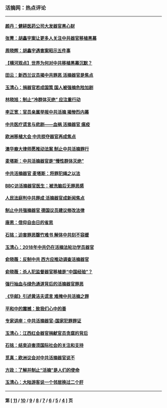 ### 活摘网：热点评论
---
#### [颜丹：健耕医药公司大发器官黑心财](../../pages/nf5879/n13940134.md?03030430) 
#### [张菁：胡鑫宇案让更多人关注中共器官移植黑幕](../../pages/nf5879/n13929073.md?03030430) 
#### [周晓辉：胡鑫宇遇害案昭示五件事](../../pages/nf5879/n13921870.md?03030430) 
#### [【横河观点】世界为何对中共移植黑幕沉默？](../../pages/nf5879/n13244249.md?03030430) 
#### [田云：新西兰议员揭中共罪恶 活摘器官是焦点](../../pages/nf5879/n13070629.md?03030430) 
#### [玉清心：捐器官若成国策 国人被强摘危险加剧](../../pages/nf5879/n12802713.md?03030430) 
#### [林晓旭：制止“冷群体灭绝” 应注重行动](../../pages/nf5879/n12779736.md?03030430) 
#### [李正宽：官员亲属举报中共活摘 揭惨烈内幕](../../pages/nf5879/n12684490.md?03030430) 
#### [中共医疗谎言与悲剧——血祸 活摘器官 瘟疫](../../pages/nf5879/n12372103.md?03030430) 
#### [欧洲移植大会 中共掠夺器官再成焦点](../../pages/nf5879/n11538883.md?03030430) 
#### [澳华裔大律师愿推动法案 制止中共活摘罪行](../../pages/nf5879/n11377039.md?03030430) 
#### [麦塔斯：中共活摘器官是“慢性群体灭绝”](../../pages/nf5879/n11350529.md?03030430) 
#### [中共活摘器官 麦塔斯：将罪犯绳之以法](../../pages/nf5879/n11347973.md?03030430) 
#### [BBC访活摘器官医生：被洗脑后无罪恶感](../../pages/nf5879/n11335935.md?03030430) 
#### [人民法庭判中共罪成 活摘器官成新闻焦点](../../pages/nf5879/n11331578.md?03030430) 
#### [制止中共强摘器官 德国议员建议修改法律](../../pages/nf5879/n11249451.md?03030430) 
#### [唐恩：信仰自由日的省思](../../pages/nf5879/n11003525.md?03030430) 
#### [石铭：迫害罪恶罄竹难书  解体中共刻不容缓](../../pages/nf5879/n10942855.md?03030430) 
#### [玉清心：2018年中共仍在活摘法轮功学员器官](../../pages/nf5879/n10914646.md?03030430) 
#### [俞晓薇：反制中共 西方应推动调查活摘器官](../../pages/nf5879/n10794671.md?03030430) 
#### [俞晓薇：杀人犯监督器官移植是“中国经验”？](../../pages/nf5879/n10466427.md?03030430) 
#### [强行抽血与绿色通道背后的活摘器官罪恶](../../pages/nf5879/n10004708.md?03030430) 
#### [《华邮》引述黄洁夫谎言 难掩中共活摘之罪](../../pages/nf5879/n9642309.md?03030430) 
#### [平和中的震撼：致我们心中的善](../../pages/nf5879/n9021123.md?03030430) 
#### [专家讲座：中共活摘器官-国家犯罪罪证](../../pages/nf5879/n8828153.md?03030430) 
#### [玉清心：江西红会器官捐献官员贪腐的背后](../../pages/nf5879/n8522122.md?03030430) 
#### [石铭：结束迫害须国际社会的关注和支持](../../pages/nf5879/n8443497.md?03030430) 
#### [觅真：欧洲议会对中共活摘器官说不](../../pages/nf5879/n8337486.md?03030430) 
#### [方政：了解并制止“活摘”是人们的使命](../../pages/nf5879/n8329214.md?03030430) 
#### [玉清心：大陆游客说一个邻居换过二个肝](../../pages/nf5879/n8291404.md?03030430) 

---
#### 第 [ [11](./11.md?03030430) / [10](./10.md?03030430) / [9](./9.md?03030430) / [8](./8.md?03030430) / [7](./7.md?03030430) / [6](./6.md?03030430) / [5](./5.md?03030430) / [4](./4.md?03030430) ] 页
